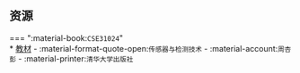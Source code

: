 ## 资源  
=== ":material-book:`CSE31024`"  
    * [教材](https://api.mir6.com/api/lanzou?url=https://cqu-openlib.lanzout.com/izM4v23tz6xe&down=true) - :material-format-quote-open:`传感器与检测技术` - :material-account:`周杏彭` - :material-printer:`清华大学出版社`  